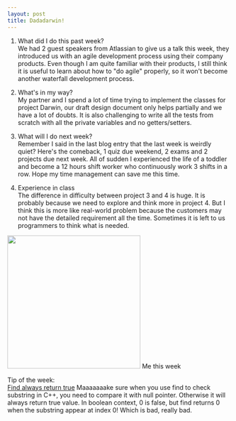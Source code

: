 ```yaml
---
layout: post
title: Dadadarwin!
---
```

1. What did I do this past week?  
We had 2 guest speakers from Atlassian to give us a talk this week, they introduced us with an agile development process using their company products. Even though I am quite familiar with their products, I still think it is useful to learn about how to "do agile" properly, so it won't become another waterfall development process.   

2. What's in my way?  
My partner and I spend a lot of time trying to implement the classes for project Darwin, our draft design document only helps partially and we have a lot of doubts. It is also challenging to write all the tests from scratch with all the private variables and no getters/setters.   

3. What will I do next week?  
Remember I said in the last blog entry that the last week is weirdly quiet? Here's the comeback, 1 quiz due weekend, 2 exams and 2 projects due next week. All of sudden I experienced the life of a toddler and become a 12 hours shift worker who continuously work 3 shifts in a row. Hope my time management can save me this time.    

4. Experience in class  
The difference in difficulty between project 3 and 4 is huge. It is probably because we need to explore and think more in project 4. But I think this is more like real-world problem because the customers may not have the detailed requirement all the time. Sometimes it is left to us programmers to think what is needed. 

<img src="http://i.imgur.com/c4jt321.png" height="300">   
Me this week

Tip of the week:  
[Find always return true](http://stackoverflow.com/questions/13183784/string-find-returns-true-always-c) Maaaaaaake sure when you use find to check substring in C++, you need to compare it with null pointer. Otherwise it will always return true value. In boolean context, 0 is false, but find returns 0 when the substring appear at index 0! Which is bad, really bad.    
